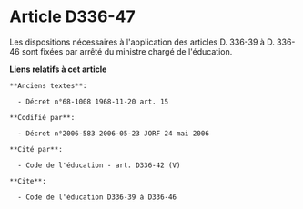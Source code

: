 # Article D336-47

Les dispositions nécessaires à l'application des articles D. 336-39 à D. 336-46 sont fixées par arrêté du ministre chargé de
l'éducation.

**Liens relatifs à cet article**

	**Anciens textes**:

	  - Décret n°68-1008 1968-11-20 art. 15

	**Codifié par**:

	  - Décret n°2006-583 2006-05-23 JORF 24 mai 2006

	**Cité par**:

	  - Code de l'éducation - art. D336-42 (V)

	**Cite**:

	  - Code de l'éducation D336-39 à D336-46
